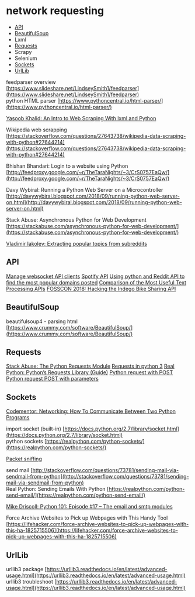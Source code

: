 # network requesting

- [API](#api)
- [BeautifulSoup](#beautifulsoup)
- Lxml
- [Requests](#requests)
- Scrapy
- Selenium
- [Sockets](#sockets)
- [UrlLib](#urllib)

feedparser overview [https://www.slideshare.net/LindseySmith1/feedparser](https://www.slideshare.net/LindseySmith1/feedparser)  
python HTML parser [https://www.pythoncentral.io/html-parser/](https://www.pythoncentral.io/html-parser/)  
  
[Yasoob Khalid: An Intro to Web Scraping With lxml and Python](https://pythontips.com/2018/06/20/an-intro-to-web-scraping-with-lxml-and-python/)  

Wikipedia web scrapping [https://stackoverflow.com/questions/27643738/wikipedia-data-scraping-with-python#27644214](https://stackoverflow.com/questions/27643738/wikipedia-data-scraping-with-python#27644214)  
  
Bhishan Bhandari: Login to a website using Python [http://feedproxy.google.com/~r/TheTaraNights/~3/CrS0757EaQw/](http://feedproxy.google.com/~r/TheTaraNights/~3/CrS0757EaQw/)  
  
Davy Wybiral: Running a Python Web Server on a Microcontroller [http://davywybiral.blogspot.com/2018/09/running-python-web-server-on.html](http://davywybiral.blogspot.com/2018/09/running-python-web-server-on.html)  
  
Stack Abuse: Asynchronous Python for Web Development [https://stackabuse.com/asynchronous-python-for-web-development/](https://stackabuse.com/asynchronous-python-for-web-development/)  
  
[Vladimir Iakolev: Extracting popular topics from subreddits](https://nvbn.github.io/2019/01/07/discussed-topics/)  

## API

[Manage websocket API clients](https://zato.io/blog/posts/manage-websocket-api-clients.html)
[Spotify API](https://pybit.es/codechallenge53_review.html)
[Using python and Reddit API to find the most popular domains posted](https://www.interviewqs.com/blog/reddit_creators)
[Comparison of the Most Useful Text Processing APIs](https://medium.com/activewizards-machine-learning-company/comparison-of-the-most-useful-text-processing-apis-e4b4c1e6626a)
[FOSSCON 2018: Hacking the Indego Bike Sharing API](https://hackaday.com/2018/08/27/fosscon-2018-hacking-the-indego-bike-sharing-api/)

## BeautifulSoup

beautifulsoup4 - parsing html [https://www.crummy.com/software/BeautifulSoup/](https://www.crummy.com/software/BeautifulSoup/)  

## Requests

[Stack Abuse: The Python Requests Module](http://stackabuse.com/the-python-requests-module/)
[Requests in python 3](https://www.twilio.com/blog/2016/12/http-requests-in-python-3.html)
[Real Python: Python’s Requests Library (Guide)](https://realpython.com/python-requests/) 
[Python request with POST](https://www.geeksforgeeks.org/python-requests-post-request-with-headers-and-body/)
[Python request POST with parameters](https://stackoverflow.com/questions/15900338/python-request-post-with-param-data)

## Sockets

[Codementor: Networking: How To Communicate Between Two Python Programs](https://www.codementor.io/kraftycoder/networking-how-to-communicate-between-two-python-programs-npvlblbjm)  
  
import socket (built-in) [https://docs.python.org/2.7/library/socket.html](https://docs.python.org/2.7/library/socket.html)  
python sockets [https://realpython.com/python-sockets/](https://realpython.com/python-sockets/)  
  
[Packet sniffing](http://www.binarytides.com/python-packet-sniffer-code-linux/)  
  
send mail [http://stackoverflow.com/questions/73781/sending-mail-via-sendmail-from-python](http://stackoverflow.com/questions/73781/sending-mail-via-sendmail-from-python)  
Real Python: Sending Emails With Python [https://realpython.com/python-send-email/](https://realpython.com/python-send-email/)  
  
[Mike Driscoll: Python 101: Episode #17 – The email and smtp modules](http://www.blog.pythonlibrary.org/2018/07/25/python-101-episode-17-the-email-and-smtp-modules/)  
  
  
Force Archive Websites to Pick up Webpages with This Handy Tool [https://lifehacker.com/force-archive-websites-to-pick-up-webpages-with-this-ha-1825715506](https://lifehacker.com/force-archive-websites-to-pick-up-webpages-with-this-ha-1825715506)


## UrlLib

urllib3 package [https://urllib3.readthedocs.io/en/latest/advanced-usage.html](https://urllib3.readthedocs.io/en/latest/advanced-usage.html)  
urllib3 troubleshoot [https://urllib3.readthedocs.io/en/latest/advanced-usage.html](https://urllib3.readthedocs.io/en/latest/advanced-usage.html)  
  

  

